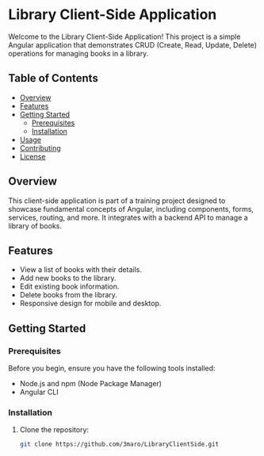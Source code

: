 # Library Client-Side Application

Welcome to the Library Client-Side Application! This project is a simple Angular application that demonstrates CRUD (Create, Read, Update, Delete) operations for managing books in a library.

## Table of Contents
- [Overview](#overview)
- [Features](#features)
- [Getting Started](#getting-started)
  - [Prerequisites](#prerequisites)
  - [Installation](#installation)
- [Usage](#usage)
- [Contributing](#contributing)
- [License](#license)

## Overview

This client-side application is part of a training project designed to showcase fundamental concepts of Angular, including components, forms, services, routing, and more. It integrates with a backend API to manage a library of books.

## Features

- View a list of books with their details.
- Add new books to the library.
- Edit existing book information.
- Delete books from the library.
- Responsive design for mobile and desktop.

## Getting Started

### Prerequisites

Before you begin, ensure you have the following tools installed:

- Node.js and npm (Node Package Manager)
- Angular CLI

### Installation

1. Clone the repository:
   ```sh
   git clone https://github.com/3maro/LibraryClientSide.git
